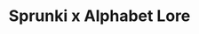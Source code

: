 ---
slug: sprunki-x-alphabet-lore
title: Sprunki x Alphabet Lore
description: "Sprunki x Alphabet Lore is an exciting online game. Play for free directly in your browser!"
icon: /images/popular_mods/Sprunki x Alphabet Lore.png
url: https://wowtbc.net/sprunkin/sprunki-alphabet-lore/index.html
previewImage: /images/popular_mods/Sprunki x Alphabet Lore.png
type: popular mods

# SEO配置
seo:
  title: "Sprunki x Alphabet Lore - Play Free Online Game | Fun Browser Games"
  description: "Sprunki x Alphabet Lore - Play this fun online game for free in your browser. No download required!"
  ogImage: "/images/popular_mods/Sprunki x Alphabet Lore.png"
  keywords: "sprunki-x-alphabet-lore, online game, browser game, free game, popular mods game, play online"

videoUrls:
  - https://www.youtube.com/embed/example1
  - https://www.youtube.com/embed/example2

whyPlay:
  title: "Why Play Sprunki x Alphabet Lore?"
  items:
    - "Immersive Gameplay: Sprunki x Alphabet Lore offers an engaging and immersive gaming experience that will keep you entertained for hours"
    - "Challenging Levels: Test your skills with increasingly difficult challenges and obstacles"
    - "Beautiful Graphics: Enjoy stunning visuals and smooth animations that bring the game world to life"
    - "Regular Updates: New content and features are added regularly to keep the game fresh and exciting"
    - "Free to Play: Experience all the fun without spending a penny"
    - "Community Features: Connect with other players, share strategies, and compete for high scores"
    - "Cross-Platform: Play on any device with a web browser, no downloads required"

features:
  title: "Key Features of Sprunki x Alphabet Lore"
  image: "/images/popular_mods/Sprunki x Alphabet Lore.png"
  items:
    - "Intuitive Controls: Easy to learn controls make Sprunki x Alphabet Lore accessible for players of all skill levels"
    - "Multiple Game Modes: Enjoy various gameplay options that provide different challenges and experiences"
    - "Character Customization: Personalize your gaming experience with unique characters and items"
    - "Achievement System: Complete special tasks to earn rewards and recognition"
    - "Leaderboards: Compete with players worldwide and see who can achieve the highest scores"

characteristics:
  title: "Game Characteristics"
  image: "/images/popular_mods/Sprunki x Alphabet Lore.png"
  items:
    - "Genre: Popular mods game with elements of strategy and skill"
    - "Difficulty: Suitable for both casual gamers and those seeking a challenge"
    - "Play Time: Quick sessions or extended gameplay, depending on your preference"
    - "Art Style: Vibrant and engaging visuals that enhance the gaming experience"
    - "Sound Design: Immersive audio that complements the gameplay perfectly"

info: "Sprunki x Alphabet Lore is an exciting online game that offers players a unique and engaging gaming experience. With its intuitive controls, stunning visuals, and challenging gameplay, Sprunki x Alphabet Lore provides hours of entertainment for players of all ages and skill levels. Whether you're looking for a quick gaming session during a break or an extended play session, Sprunki x Alphabet Lore delivers an immersive experience that will keep you coming back for more. The game features multiple levels of increasing difficulty, ensuring that players are constantly challenged as they progress. With regular updates adding new content and features, Sprunki x Alphabet Lore remains fresh and exciting, providing endless entertainment options for its growing community of players."

howToPlayIntro: "Welcome to Sprunki x Alphabet Lore! This guide will walk you through the basics and help you master the game. Whether you're a beginner or looking to improve your skills, these tips and instructions will enhance your gaming experience."

howToPlaySteps:
  - title: "Getting Started"
    description: "Begin your Sprunki x Alphabet Lore adventure by familiarizing yourself with the controls. Use your keyboard or mouse to navigate through the game interface. The tutorial will guide you through the basic mechanics and help you understand the objectives."
  - title: "Understanding the Objectives"
    description: "In Sprunki x Alphabet Lore, your main goal is to progress through levels by completing specific objectives. Each level presents unique challenges that require different strategies and approaches."
  - title: "Mastering the Controls"
    description: "Practice using the controls to improve your precision and reaction time. Sprunki x Alphabet Lore requires quick reflexes and strategic thinking to overcome obstacles and defeat opponents."
  - title: "Utilizing Power-ups"
    description: "Collect power-ups throughout the game to enhance your abilities and overcome difficult challenges. Each power-up offers unique advantages that can be crucial for success."
  - title: "Developing Strategies"
    description: "As you progress in Sprunki x Alphabet Lore, develop effective strategies for different scenarios. Analyze patterns, anticipate challenges, and adapt your approach to maximize your performance."

faq:
  title: "Frequently Asked Questions about Sprunki x Alphabet Lore"
  items:
    - question: "Is Sprunki x Alphabet Lore free to play?"
      answer: "Yes, Sprunki x Alphabet Lore is completely free to play directly in your web browser. No downloads or purchases are required to enjoy the full game experience."
    - question: "Can I play Sprunki x Alphabet Lore on mobile devices?"
      answer: "Yes, Sprunki x Alphabet Lore is optimized for both desktop and mobile play. You can enjoy the game on any device with a web browser and internet connection."
    - question: "Are there any in-game purchases?"
      answer: "While Sprunki x Alphabet Lore is free to play, there may be optional in-game purchases available for cosmetic items or additional features that don't affect core gameplay."
    - question: "How often is Sprunki x Alphabet Lore updated?"
      answer: "The developers regularly update Sprunki x Alphabet Lore with new content, features, and improvements based on player feedback and game performance."
    - question: "Can I play Sprunki x Alphabet Lore offline?"
      answer: "Currently, Sprunki x Alphabet Lore requires an internet connection to play as it's a browser-based online game."
    - question: "Is Sprunki x Alphabet Lore suitable for children?"
      answer: "Yes, Sprunki x Alphabet Lore is designed to be family-friendly and suitable for players of all ages."
    - question: "How do I report bugs or issues?"
      answer: "If you encounter any problems while playing Sprunki x Alphabet Lore, you can report them through the game's support page or contact the developers directly through their website."
    - question: "Still Have Questions?"
      answer: "If you have additional questions about Sprunki x Alphabet Lore that aren't covered in this FAQ, please visit our support center or contact our customer service team for assistance."
---